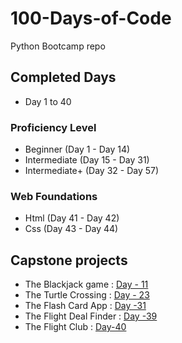 # 100-Days-of-Code

Python Bootcamp repo

## Completed Days

- Day 1 to 40

### Proficiency Level

- Beginner (Day 1 - Day 14)
- Intermediate (Day 15 - Day 31)
- Intermediate+ (Day 32 - Day 57)

### Web Foundations

- Html (Day 41 - Day 42)
- Css (Day 43 - Day 44)

## Capstone projects

- The Blackjack game  : [Day - 11](Day-10to19/Day-11)
- The Turtle Crossing : [Day - 23](Day-20to29/Day-23)
- The Flash Card App : [Day -31](Day-30to39/Day-31/project-28-flash-card)
- The Flight Deal Finder : [Day -39](Day-30to39/Day-39/project-35-flight-deals)
- The Flight Club : [Day-40](Day-40to49/Day-40/project-37-flight-club)
